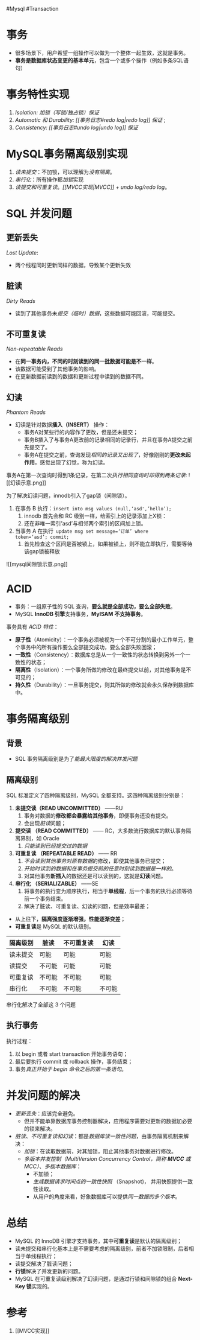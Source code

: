 #Mysql #Transaction

# 事务
- 很多场景下，用户希望一组操作可以做为一个整体一起生效，这就是事务。
- **事务是数据库状态变更的基本单元**，包含一个或多个操作（例如多条SQL语句）



# 事务特性实现
1. *Isolation: 加锁（写锁/独占锁）保证*
2. *Automatic 和 Durability: [[事务日志#redo log|redo log]] 保证* ;
3. *Consistency: [[事务日志#undo log|undo log]] 保证*

# MySQL事务隔离级别实现
1. *读未提交*：不加锁，可以理解为*没有隔离*。
2. *串行化*：所有操作都*加锁*实现
3. *读提交和可重复读*。*[[MVCC实现|MVCC]] + undo log/redo log*。


# SQL 并发问题
## 更新丢失 
*Lost Update*:
- 两个线程同时更新同样的数据，导致某个更新失效

## 脏读
*Dirty Reads*
- 读到了其他事务未*提交（临时）数据*，这些数据可能回滚，可能提交。

## 不可重复读
*Non-repeatable Reads*
- 在**同一事务内，不同的时刻读到的同一批数据可能是不一样**。
- 该数据可能受到了其他事务的影响。
- 在更新数据前读到的数据和更新过程中读到的数据不同。

## 幻读
*Phantom Reads*
- 幻读是针对数据**插入（INSERT）** 操作：
	- 事务A对某些行的内容作了更改，但是还未提交；
	- 事务B插入了与事务A更改前的记录相同的记录行，并且在事务A提交之前先提交了。
	- 事务A在提交之前，查询发现*相同的记录又出现了*，好像刚刚的**更改未起作用**，感觉出现了幻觉，称为幻读。

事务A在第一次查询时得到1条记录，在第二次*执行相同查询时却得到两条记录*:
![[幻读示意.png]]


为了解决幻读问题，innodb引入了gap锁（间隙锁）。
1. 在事务 B 执行：`insert into msg values (null,‘asd',’hello’);`  
	1. innodb 首先会和 RC 级别一样，给索引上的记录添加上X锁：
	2. 还在非唯一索引’asd’与相邻两个索引的区间加上锁。
2. 当事务 A 在执行` update msg set message=‘订单’ where token=‘asd’; commit;`
	1. 首先检查这个区间是否被锁上，如果被锁上，则不能立即执行，需要等待该gap锁被释放

![[mysql间隙锁示意.png]]

# ACID
- 事务：一组原子性的 SQL 查询，**要么就是全部成功，要么全部失败**。
- MySQL  **InnoDB 引擎**支持事务，**MyISAM 不支持事务**。

事务具有 *ACID 特性*：
- **原子性**（Atomicity）：一个事务必须被视为一个不可分割的最小工作单元，整个事务中的所有操作要么全部提交成功，要么全部失败回滚；
- **一致性**（Consistency）：数据库总是从一个一致性的状态转换到另外一个一致性的状态；
- **隔离性**（Isolation）：一个事务所做的修改在最终提交以前，对其他事务是不可见的；
- **持久性**（Durability）：一旦事务提交，则其所做的修改就会永久保存到数据库中。


# 事务隔离级别
## 背景
- SQL 事务隔离级别是为了*能最大限度的解决并发问题*

## 隔离级别
SQL 标准定义了四种隔离级别，MySQL 全都支持。这四种隔离级别分别是：
1. **未提交读（READ UNCOMMITTED）** ——RU
	1. 事务对数据的**修改都会暴露给其他事务**，即便事务还没有提交。
	2. 会出现*脏读*问题；
2. **提交读 （READ COMMITTED）** —— RC，大多数流行数据库的默认事务隔离界别，如 Oracle
	1. *只能读到已经提交过的数据*
3. **可重复读 （REPEATABLE READ）** —— RR
	1. *不会读到其他事务对原有数据*的修改，即使其他事务已提交；
	2. *开始时读到的数据和在事务提交前的任意时刻读到数据是一样的*。
	3. 对其他事务**新插入**的数据还是可以读到的，这就是**幻读**问题。
4. **串行化 （SERIALIZABLE）** ——SE
	1. 将事务的执行变为顺序执行，相当于**单线程**，后一个事务的执行必须等待前一个事务结束。
	2. 解决了脏读、可重复读、幻读的问题，但是效率最差；

- 从上往下，**隔离强度逐渐增强，性能逐渐变差**；
- **可重复读**是 MySQL 的默认级别。

| 隔离级别 | 脏读   | 不可重复读 | 幻读   |
| -------- | ------ | ---------- | ------ |
| 读未提交 | 可能   | 可能       | 可能   |
| 读提交   | 不可能 | 可能       | 可能   |
| 可重复读 | 不可能 | 不可能     | 可能   |
| 串行化   | 不可能 | 不可能     | 不可能 |

串行化解决了全部这 3 个问题


## 执行事务
执行过程：
1. 以 begin 或者 start transaction 开始事务语句；
2. 最后要执行 commit 或 rollback 操作，事务结束；
3. 事务*真正开始于 begin 命令之后的第一条语句*。

# 并发问题的解决
- *更新丢失*：应该完全避免。
	- 但并不能单靠数据库事务控制器解决，应用程序需要对更新的数据加必要的锁来解决。
-   *脏读、不可重复读和幻读*：都是*数据库读一致性问题*，由事务隔离机制来解决：
    - *加锁*：在读取数据前，对其加锁，阻止其他事务对数据进行修改。
    - *多版本并发控制（MultiVersion Concurrency Control，简称 **MVCC** 或 MCC）*、*多版本数据库*：
	    - 不加锁；
	    - *生成数据请求时间点的一致性快照* （Snapshot)， 并用快照提供一致性读取。
	    - 从用户的角度来看，好象数据库可以提供*同一数据的多个版本*。


# 总结

- MySQL 的 InnoDB 引擎才支持事务，其中**可重复读**是默认的隔离级别；
- 读未提交和串行化基本上是不需要考虑的隔离级别，前者不加锁限制，后者相当于单线程执行；
- 读提交解决了脏读问题；
- **行锁**解决了并发更新的问题。
-  MySQL 在可重复读级别解决了幻读问题，是通过行锁和间隙锁的组合 **Next-Key 锁**实现的。


# 参考
1. [[MVCC实现]]